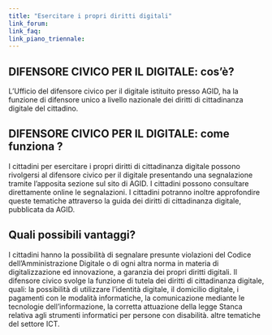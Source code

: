 ```yaml
---
title: "Esercitare i propri diritti digitali"
link_forum:
link_faq:
link_piano_triennale:
---
```


## DIFENSORE CIVICO PER IL DIGITALE: cos’è?

L’Ufficio del difensore civico per il digitale istituito presso AGID, ha la
funzione di difensore unico a livello nazionale dei diritti di cittadinanza
digitale del cittadino.

## DIFENSORE CIVICO PER IL DIGITALE: come funziona ?

I cittadini per esercitare i propri diritti di cittadinanza digitale possono
rivolgersi al difensore civico per il digitale presentando una segnalazione
tramite l’apposita sezione sul sito di AGID. I cittadini possono consultare
direttamente online le segnalazioni. I cittadini potranno inoltre approfondire
queste tematiche attraverso la guida dei diritti di cittadinanza digitale,
pubblicata da AGID.

## Quali possibili vantaggi?

I cittadini hanno la possibilità di segnalare presunte violazioni del Codice
dell’Amministrazione Digitale o di ogni altra norma in materia di
digitalizzazione ed innovazione, a garanzia dei propri diritti digitali. Il
difensore civico svolge la funzione di  tutela  dei diritti di cittadinanza
digitale, quali: la possibilità di utilizzare l’identità digitale, il domicilio
digitale, i pagamenti con le modalità informatiche,  la comunicazione mediante
le tecnologie dell’informazione, la corretta  attuazione  della legge Stanca
relativa agli strumenti informatici per persone con disabilità. altre tematiche
del settore ICT.
